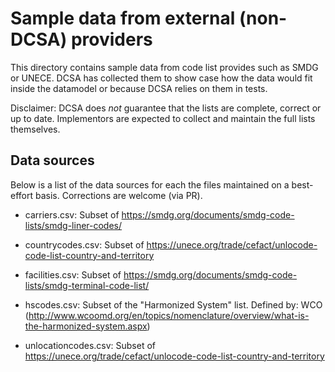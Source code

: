 Sample data from external (non-DCSA) providers
==============================================

This directory contains sample data from code list provides such as
SMDG or UNECE. DCSA has collected them to show case how the data would
fit inside the datamodel or because DCSA relies on them in tests.


Disclaimer: DCSA does *not* guarantee that the lists are complete,
correct or up to date.  Implementors are expected to collect and
maintain the full lists themselves.


Data sources
------------

Below is a list of the data sources for each the files maintained on a
best-effort basis.  Corrections are welcome (via PR).

 * carriers.csv: Subset of https://smdg.org/documents/smdg-code-lists/smdg-liner-codes/

 * countrycodes.csv: Subset of https://unece.org/trade/cefact/unlocode-code-list-country-and-territory

 * facilities.csv: Subset of https://smdg.org/documents/smdg-code-lists/smdg-terminal-code-list/

 * hscodes.csv: Subset of the "Harmonized System" list. Defined by: WCO (http://www.wcoomd.org/en/topics/nomenclature/overview/what-is-the-harmonized-system.aspx)

 * unlocationcodes.csv: Subset of https://unece.org/trade/cefact/unlocode-code-list-country-and-territory
